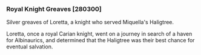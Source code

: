 ### Royal Knight Greaves [280300]

Silver greaves of Loretta, a knight who served Miquella's Haligtree.

Loretta, once a royal Carian knight, went on a journey in search of a haven for Albinaurics, and determined that the Haligtree was their best chance for eventual salvation.